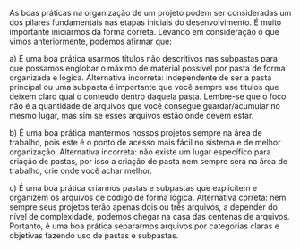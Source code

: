 As boas práticas na organização de um projeto podem ser consideradas um dos pilares fundamentais nas etapas iniciais do desenvolvimento. É muito importante iniciarmos da forma correta. Levando em consideração o que vimos anteriormente, podemos afirmar que:


a) É uma boa prática usarmos títulos não descritivos nas subpastas para que possamos englobar o máximo de material possível por pasta de forma organizada e lógica.
Alternativa incorreta: independente de ser a pasta principal ou uma subpasta é importante que você sempre use títulos que deixem claro qual o conteúdo dentro daquela pasta. Lembre-se que o foco não é a quantidade de arquivos que você consegue guardar/acumular no mesmo lugar, mas sim se esses arquivos estão onde devem estar.

b) É uma boa prática mantermos nossos projetos sempre na área de trabalho, pois este é o ponto de acesso mais fácil no sistema e de melhor organização.
Alternativa incorreta: não existe um lugar específico para criação de pastas, por isso a criação de pasta nem sempre será na área de trabalho, crie onde você achar melhor.

c) É uma boa prática criarmos pastas e subpastas que explicitem e organizem os arquivos de código de forma lógica.
Alternativa correta: nem sempre seus projetos terão apenas dois ou três arquivos, a depender do nível de complexidade, podemos chegar na casa das centenas de arquivos. Portanto, é uma boa prática separarmos arquivos por categorias claras e objetivas fazendo uso de pastas e subpastas.
